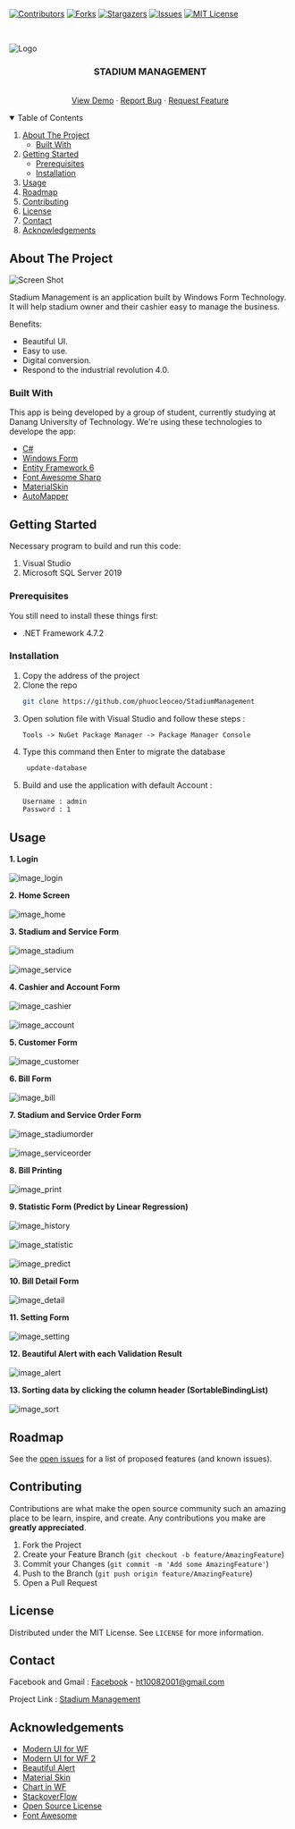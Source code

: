[![Contributors][contributors-shield]][contributors-url]
[![Forks][forks-shield]][forks-url]
[![Stargazers][stars-shield]][stars-url]
[![Issues][issues-shield]][issues-url]
[![MIT License][license-shield]][license-url]



<!-- PROJECT LOGO -->
<br />

<p align="center">
  <p>
    <img src="https://scontent.fdad3-3.fna.fbcdn.net/v/t1.6435-9/195330762_815493585758575_987548520873735606_n.jpg?_nc_cat=100&ccb=1-3&_nc_sid=0debeb&_nc_ohc=ij4vYxZDONEAX_9m1go&_nc_ht=scontent.fdad3-3.fna&oh=c2dcfb4a69219e93d8bdd3118848ade1&oe=60E63461" alt="Logo">
  </p>

  <h3 align="center">STADIUM MANAGEMENT</h3>

  <p align="center">
    <br />
    <a href="#">View Demo</a>
    ·
    <a href="#">Report Bug</a>
    ·
    <a href="#">Request Feature</a>
  </p>
</p>

<!-- TABLE OF CONTENTS -->
<details open="open">
  <summary>Table of Contents</summary>
  <ol>
    <li>
      <a href="#about-the-project">About The Project</a>
      <ul>
        <li><a href="#built-with">Built With</a></li>
      </ul>
    </li>
    <li>
      <a href="#getting-started">Getting Started</a>
      <ul>
        <li><a href="#prerequisites">Prerequisites</a></li>
        <li><a href="#installation">Installation</a></li>
      </ul>
    </li>
    <li><a href="#usage">Usage</a></li>
    <li><a href="#roadmap">Roadmap</a></li>
    <li><a href="#contributing">Contributing</a></li>
    <li><a href="#license">License</a></li>
    <li><a href="#contact">Contact</a></li>
    <li><a href="#acknowledgements">Acknowledgements</a></li>
  </ol>
</details>



<!-- ABOUT THE PROJECT -->
## About The Project

![Screen Shot](https://scontent-hkg4-1.xx.fbcdn.net/v/t1.6435-9/196262815_815493562425244_2787253262331034431_n.jpg?_nc_cat=107&ccb=1-3&_nc_sid=0debeb&_nc_ohc=VArMYZfRGFAAX_TeB0R&_nc_ht=scontent-hkg4-1.xx&oh=d259b910f622cd75a6adcbe0a3a36143&oe=60E35618)

Stadium Management is an application built by Windows Form Technology.
It will help stadium owner and their cashier easy to manage the business. 

Benefits:
* Beautiful UI.
* Easy to use.
* Digital conversion.
* Respond to the industrial revolution 4.0.

### Built With

This app is being developed by a group of student, currently studying at Danang University of Technology. We're using these technologies to develope the app:
* [C#](https://docs.microsoft.com/en-us/dotnet/csharp/)
* [Windows Form](https://docs.microsoft.com/en-us/dotnet/desktop/winforms/?view=netframeworkdesktop-4.8)
* [Entity Framework 6](https://docs.microsoft.com/en-us/ef/ef6/)
* [Font Awesome Sharp](https://github.com/awesome-inc/FontAwesome.Sharp)
* [MaterialSkin](https://github.com/IgnaceMaes/MaterialSkin)
* [AutoMapper](https://github.com/AutoMapper/AutoMapper.EF6)


<!-- GETTING STARTED -->
## Getting Started

Necessary program to build and run this code:
  1. Visual Studio
  2. Microsoft SQL Server 2019
  

### Prerequisites

You still need to install these things first:
* .NET Framework 4.7.2


### Installation

1. Copy the address of the project
2. Clone the repo
   ```sh
   git clone https://github.com/phuocleoceo/StadiumManagement
   ```
3. Open solution file with Visual Studio and follow these steps : 
   ```
   Tools -> NuGet Package Manager -> Package Manager Console
   ```
4. Type this command then Enter to migrate the database
   ```sh
    update-database
   ```
5. Build and use the application with default Account : 
	```sh
    Username : admin
	Password : 1
   ```


<!-- USAGE EXAMPLES -->
## Usage

**1. Login**
    <br/>
    <br/>
    ![image_login](https://scontent-hkg4-1.xx.fbcdn.net/v/t1.6435-9/195136548_815493202425280_9115940674959402738_n.jpg?_nc_cat=102&ccb=1-3&_nc_sid=0debeb&_nc_ohc=dQ5kEyAjKDoAX8S1VTi&_nc_ht=scontent-hkg4-1.xx&oh=c304edd4a4d3815eb1e2b581c37c60ad&oe=60E5E1AD)
    
**2. Home Screen**
    <br/>
    <br/>
    ![image_home](https://scontent-hkg4-2.xx.fbcdn.net/v/t1.6435-9/198725438_815493265758607_4613143609379069645_n.jpg?_nc_cat=111&ccb=1-3&_nc_sid=0debeb&_nc_ohc=6y8WpBFW-MEAX_XgpgM&_nc_ht=scontent-hkg4-2.xx&oh=bbc715c4a24ec6da12005dd1245df0a2&oe=60E63E36)

**3. Stadium and Service Form**
    <br/>
    <br/>
    ![image_stadium](https://scontent-hkg4-1.xx.fbcdn.net/v/t1.6435-9/196232838_815493219091945_2900183378599531491_n.jpg?_nc_cat=102&ccb=1-3&_nc_sid=0debeb&_nc_ohc=s2t0S2vIk80AX-_jsBv&_nc_ht=scontent-hkg4-1.xx&oh=52fcae6afb304d29f3a53aa791cbb76a&oe=60E60FF6)
    <br/>
    <br/>
    ![image_service](https://scontent-hkg4-2.xx.fbcdn.net/v/t1.6435-9/194776954_815493292425271_1371536743179565002_n.jpg?_nc_cat=104&ccb=1-3&_nc_sid=0debeb&_nc_ohc=k4HRD4xs7JEAX95L8y3&_nc_oc=AQnS_zLvR8DLB9ezb6e7v17UUL68mymN1SAwyztvGjUihw3p9b6lfEYkpAJinWbrIbXltIRW8QUpU_fbfWyzCI2z&tn=LmsjCjdx2PD-F9Wv&_nc_ht=scontent-hkg4-2.xx&oh=bddd1e1319a5fbf7897ecc6f230d4a11&oe=60E2D89C)

**4. Cashier and Account Form**
    <br/>
    <br/>
    ![image_cashier](https://scontent-hkg4-2.xx.fbcdn.net/v/t1.6435-9/195043524_815493319091935_4438745078750132156_n.jpg?_nc_cat=110&ccb=1-3&_nc_sid=0debeb&_nc_ohc=cHshBRfS2ccAX9oXvAN&_nc_ht=scontent-hkg4-2.xx&oh=fd9314e37c3e2d201b0abea87fbcc8ff&oe=60E4CDA1)
    <br/>
    <br/>
    ![image_account](https://scontent-hkg4-2.xx.fbcdn.net/v/t1.6435-9/195314758_815493305758603_7974174112657686129_n.jpg?_nc_cat=110&ccb=1-3&_nc_sid=0debeb&_nc_ohc=8JukYCZjFgwAX9b4cg7&_nc_ht=scontent-hkg4-2.xx&oh=140e2562b3c94845866d5ee191afead8&oe=60E55CE8)
    
**5. Customer Form**
    <br/>
    <br/>
    ![image_customer](https://scontent.fdad3-3.fna.fbcdn.net/v/t1.6435-9/194380627_815493429091924_5481814397208925177_n.jpg?_nc_cat=100&ccb=1-3&_nc_sid=0debeb&_nc_ohc=BTcN7kcHTN4AX-YuFn8&_nc_ht=scontent.fdad3-3.fna&oh=ae648a61acd91693dafd27aaf5acb671&oe=60E3C7D0)
    
**6. Bill Form**
    <br/>
    <br/>
    ![image_bill](https://scontent-hkg4-1.xx.fbcdn.net/v/t1.6435-9/194548540_815493349091932_1322435278562048721_n.jpg?_nc_cat=107&ccb=1-3&_nc_sid=0debeb&_nc_ohc=aXF8EHxmTckAX_gtRrK&_nc_ht=scontent-hkg4-1.xx&oh=d099627873a574a3fd08cd5aebbb57d6&oe=60E67DA6)

**7. Stadium and Service Order Form**
    <br/>
    <br/>
    ![image_stadiumorder](https://scontent-hkg4-1.xx.fbcdn.net/v/t1.6435-9/194897947_815493372425263_9040807109111928773_n.jpg?_nc_cat=103&ccb=1-3&_nc_sid=0debeb&_nc_ohc=7Jt99x8dpUIAX8X8N95&_nc_ht=scontent-hkg4-1.xx&oh=efbe4d370d450ca2c4acf78fdccfb2f2&oe=60E6763D)
    <br/>
    <br/>
    ![image_serviceorder](https://scontent-hkg4-2.xx.fbcdn.net/v/t1.6435-9/197544575_815493375758596_3286887774662187651_n.jpg?_nc_cat=111&ccb=1-3&_nc_sid=0debeb&_nc_ohc=vYjfJ5PW2QcAX-cbu1-&tn=LmsjCjdx2PD-F9Wv&_nc_ht=scontent-hkg4-2.xx&oh=756cce859ac1e71830e3da635df0ea0e&oe=60E2F216)
    
**8. Bill Printing**
    <br/>
    <br/>
    ![image_print](https://scontent-hkg4-1.xx.fbcdn.net/v/t1.6435-9/196525769_815493209091946_3014370135695533723_n.jpg?_nc_cat=106&ccb=1-3&_nc_sid=0debeb&_nc_ohc=_TrHkSuovAUAX-0TDBy&_nc_ht=scontent-hkg4-1.xx&oh=32d5f5b023e0959233726cf131d87a15&oe=60E65CC0)

**9. Statistic Form (Predict by Linear Regression)**
    <br/>
    <br/>
    ![image_history](https://scontent-hkg4-2.xx.fbcdn.net/v/t1.6435-9/194344631_815493259091941_5577392730271391455_n.jpg?_nc_cat=111&ccb=1-3&_nc_sid=0debeb&_nc_ohc=cokoFwifEBMAX9C0t8j&_nc_ht=scontent-hkg4-2.xx&oh=11fc5fb0d6661cf324da9c2214b088ed&oe=60E5BFE3)
    <br/>
    <br/>
    ![image_statistic](https://scontent-hkg4-1.xx.fbcdn.net/v/t1.6435-9/195772363_815493435758590_4634449477676191199_n.jpg?_nc_cat=108&ccb=1-3&_nc_sid=0debeb&_nc_ohc=BpYPCfe3CPcAX-YO1tj&_nc_ht=scontent-hkg4-1.xx&oh=194c8eee46071061f01bc33b64aade4a&oe=60E5E934)
	  <br/>
    <br/>
    ![image_predict](https://scontent-hkg4-2.xx.fbcdn.net/v/t1.6435-9/194317507_815493462425254_5554214804572269630_n.jpg?_nc_cat=109&ccb=1-3&_nc_sid=0debeb&_nc_ohc=ZEGlxnIBR5sAX83x4Va&_nc_ht=scontent-hkg4-2.xx&oh=46593656de2be6854c9b5fe8f53effcf&oe=60E5DA9F)	

**10. Bill Detail Form**
    <br/>
    <br/>
    ![image_detail](https://scontent.fdad3-3.fna.fbcdn.net/v/t1.6435-9/195853289_815493512425249_6268977186115640058_n.jpg?_nc_cat=100&ccb=1-3&_nc_sid=0debeb&_nc_ohc=u00GBZ8Mkv4AX_fKNIK&_nc_ht=scontent.fdad3-3.fna&oh=6705f8f6ed9d9b9ed6fc7ef697599250&oe=60E3004E)

**11. Setting Form**
    <br/>
    <br/>
    ![image_setting](https://scontent-hkg4-1.xx.fbcdn.net/v/t1.6435-9/196859947_815493505758583_3519415714814294601_n.jpg?_nc_cat=108&ccb=1-3&_nc_sid=0debeb&_nc_ohc=0moSKJjTssgAX9PcVL-&tn=LmsjCjdx2PD-F9Wv&_nc_ht=scontent-hkg4-1.xx&oh=a56c3c3883e97a22dfd714027a4ee17a&oe=60E51D3D)

**12. Beautiful Alert with each Validation Result**
    <br/>
    <br/>
    ![image_alert](https://scontent-hkg4-1.xx.fbcdn.net/v/t1.6435-9/197515128_815493529091914_8345773639131057577_n.jpg?_nc_cat=106&ccb=1-3&_nc_sid=0debeb&_nc_ohc=fXNQ3q0SK6QAX8ZGT6a&_nc_ht=scontent-hkg4-1.xx&oh=2b02e763b11f48b3434f538e44a10a5d&oe=60E5B35D)

**13. Sorting data by clicking the column header (SortableBindingList<T>)**
    <br/>
    <br/>
    ![image_sort](https://scontent.fdad3-3.fna.fbcdn.net/v/t1.6435-9/198513473_817104982264102_7771651234584924067_n.jpg?_nc_cat=100&ccb=1-3&_nc_sid=0debeb&_nc_ohc=qp861-ZAZ6oAX98c_Eh&_nc_ht=scontent.fdad3-3.fna&oh=c3ad9e6b3e223c7cb8eea91e25451f40&oe=60C88AB3)
 

<!-- ROADMAP -->
## Roadmap

See the [open issues](https://github.com/phuocleoceo/StadiumManagement) for a list of proposed features (and known issues).



<!-- CONTRIBUTING -->
## Contributing

Contributions are what make the open source community such an amazing place to be learn, inspire, and create. Any contributions you make are **greatly appreciated**.

1. Fork the Project
2. Create your Feature Branch (`git checkout -b feature/AmazingFeature`)
3. Commit your Changes (`git commit -m 'Add some AmazingFeature'`)
4. Push to the Branch (`git push origin feature/AmazingFeature`)
5. Open a Pull Request



<!-- LICENSE -->
## License

Distributed under the MIT License. See `LICENSE` for more information.



<!-- CONTACT -->
## Contact

Facebook and Gmail : [Facebook](https://facebook.com/phuocleoceo) - ht10082001@gmail.com

Project Link : [Stadium Management](https://github.com/phuocleoceo/StadiumManagement)



<!-- ACKNOWLEDGEMENTS -->
## Acknowledgements
* [Modern UI for WF](https://www.youtube.com/watch?v=5AsJJl7Bhvc)
* [Modern UI for WF 2](https://www.youtube.com/watch?v=BtOEztT1Qzk)
* [Beautiful Alert](https://www.youtube.com/watch?v=QTWKUkiEqpQ)
* [Material Skin](https://www.youtube.com/watch?v=gEtXGyn8OMA)
* [Chart in WF](https://www.youtube.com/watch?v=gqo2TGpCOlA)
* [StackoverFlow](https://stackoverflow.com/)
* [Open Source License](https://choosealicense.com)
* [Font Awesome](https://fontawesome.com)





<!-- MARKDOWN LINKS & IMAGES -->
<!-- https://www.markdownguide.org/basic-syntax/#reference-style-links -->
[contributors-shield]: https://img.shields.io/badge/CONTRIBUTORS-_4_-brightgreen?style=for-the-badge
[contributors-url]: https://github.com/phuocleoceo/StadiumManagement/graphs/contributors
[forks-shield]: https://img.shields.io/badge/FORKS-_0_-blue?style=for-the-badge
[forks-url]: https://github.com/phuocleoceo/StadiumManagement/network/members
[stars-shield]: https://img.shields.io/badge/STARS-_0_-blue?style=for-the-badge
[stars-url]: https://github.com/phuocleoceo/StadiumManagement/stargazers
[issues-shield]: https://img.shields.io/github/issues/othneildrew/Best-README-Template.svg?style=for-the-badge
[issues-url]: https://github.com/phuocleoceo/StadiumManagement/issues
[license-shield]: https://img.shields.io/github/license/othneildrew/Best-README-Template.svg?style=for-the-badge
[license-url]: https://github.com/phuocleoceo/StadiumManagement/blob/master/LICENSE.txt
[linkedin-shield]: https://img.shields.io/badge/-LinkedIn-black.svg?style=for-the-badge&logo=linkedin&colorB=555
[product-screenshot]: images/screenshot.png

